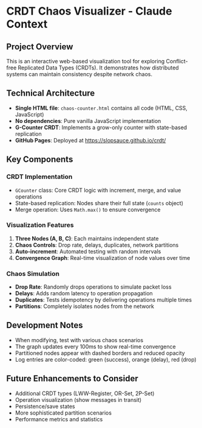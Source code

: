 # CRDT Chaos Visualizer - Claude Context

## Project Overview
This is an interactive web-based visualization tool for exploring Conflict-free Replicated Data Types (CRDTs). It demonstrates how distributed systems can maintain consistency despite network chaos.

## Technical Architecture
- **Single HTML file**: `chaos-counter.html` contains all code (HTML, CSS, JavaScript)
- **No dependencies**: Pure vanilla JavaScript implementation
- **G-Counter CRDT**: Implements a grow-only counter with state-based replication
- **GitHub Pages**: Deployed at https://slopsauce.github.io/crdt/

## Key Components

### CRDT Implementation
- `GCounter` class: Core CRDT logic with increment, merge, and value operations
- State-based replication: Nodes share their full state (`counts` object)
- Merge operation: Uses `Math.max()` to ensure convergence

### Visualization Features
1. **Three Nodes (A, B, C)**: Each maintains independent state
2. **Chaos Controls**: Drop rate, delays, duplicates, network partitions
3. **Auto-increment**: Automated testing with random intervals
4. **Convergence Graph**: Real-time visualization of node values over time

### Chaos Simulation
- **Drop Rate**: Randomly drops operations to simulate packet loss
- **Delays**: Adds random latency to operation propagation
- **Duplicates**: Tests idempotency by delivering operations multiple times
- **Partitions**: Completely isolates nodes from the network

## Development Notes
- When modifying, test with various chaos scenarios
- The graph updates every 100ms to show real-time convergence
- Partitioned nodes appear with dashed borders and reduced opacity
- Log entries are color-coded: green (success), orange (delay), red (drop)

## Future Enhancements to Consider
- Additional CRDT types (LWW-Register, OR-Set, 2P-Set)
- Operation visualization (show messages in transit)
- Persistence/save states
- More sophisticated partition scenarios
- Performance metrics and statistics